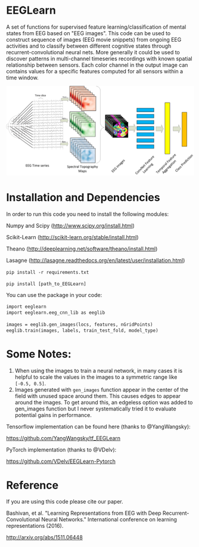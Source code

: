 # EEGLearn
A set of functions for supervised feature learning/classification of mental states from EEG based on "EEG images".
This code can be used to construct sequence of images (EEG movie snippets) from ongoing EEG activities and to classify between different cognitive states through recurrent-convolutional neural
nets. More generally it could be used to discover patterns in multi-channel timeseries recordings with known spatial relationship between sensors. Each color channel in the output image can contains values for a specific features computed for all sensors within a time window.

![alt text](diagram.png "Converting EEG recordings to movie snippets")

# Installation and Dependencies
In order to run this code you need to install the following modules:

Numpy and Scipy (http://www.scipy.org/install.html)

Scikit-Learn (http://scikit-learn.org/stable/install.html)

Theano (http://deeplearning.net/software/theano/install.html)

Lasagne (http://lasagne.readthedocs.org/en/latest/user/installation.html)

`pip install -r requirements.txt`

`pip install [path_to_EEGLearn]`

You can use the package in your code:
```
import eeglearn
import eeglearn.eeg_cnn_lib as eeglib

images = eeglib.gen_images(locs, features, nGridPoints)
eeglib.train(images, labels, train_test_fold, model_type)
```

# Some Notes:
1. When using the images to train a neural network, in many cases it is helpful to scale the values in the images to a symmetric range like `[-0.5, 0.5]`.
2. Images generated with `gen_images` function appear in the center of the field with unused space around them. This causes edges to appear around the images. To get around this, an edgeless option was added to gen_images function but I never systematically tried it to evaluate potential gains in performance.

Tensorflow implementation can be found here (thanks to @YangWangsky):

https://github.com/YangWangsky/tf_EEGLearn

PyTorch implementation (thanks to @VDelv):

https://github.com/VDelv/EEGLearn-Pytorch

# Reference
If you are using this code please cite our paper.

Bashivan, et al. "Learning Representations from EEG with Deep Recurrent-Convolutional Neural Networks." International conference on learning representations (2016).

http://arxiv.org/abs/1511.06448

